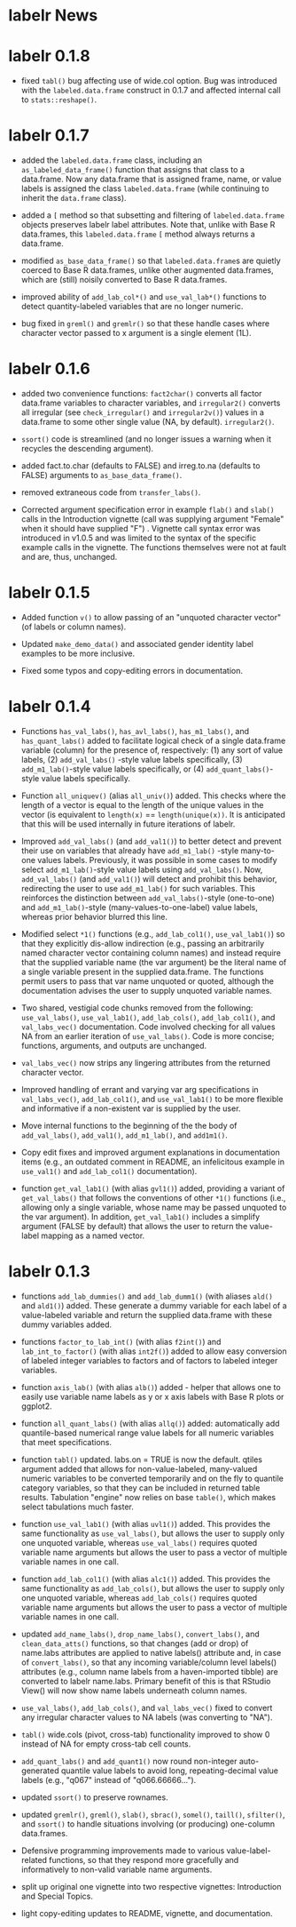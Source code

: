 # labelr News

# labelr 0.1.8
* fixed `tabl()` bug affecting use of wide.col option. Bug was introduced with the `labeled.data.frame` construct in 0.1.7 and affected internal call to `stats::reshape()`.

# labelr 0.1.7
* added the `labeled.data.frame` class, including an `as_labeled_data_frame()` function that assigns that class to a data.frame. Now any data.frame that is assigned frame, name, or value labels is assigned the class `labeled.data.frame` (while continuing to inherit the `data.frame` class). 

* added a `[` method so that subsetting and filtering of `labeled.data.frame` objects preserves labelr label attributes. Note that, unlike with Base R data.frames, this `labeled.data.frame` `[` method always returns a data.frame.  

* modified `as_base_data_frame()` so that `labeled.data.frame`s are quietly coerced to Base R data.frames, unlike other augmented data.frames, which are (still) noisily converted to Base R data.frames.

* improved ability of `add_lab_col*()` and `use_val_lab*()` functions to detect quantity-labeled variables that are no longer numeric. 

* bug fixed in `greml()` and `gremlr()` so that these handle cases where character vector passed to x argument is a single element (1L). 

# labelr 0.1.6
* added two convenience functions: `fact2char()` converts all factor data.frame variables to character variables, and `irregular2()` converts all irregular (see `check_irregular()` and `irregular2v()`) values in a data.frame to some other single value (NA, by default). `irregular2()`. 

* `ssort()` code is streamlined (and no longer issues a warning when it recycles the descending argument). 

* added fact.to.char (defaults to FALSE) and irreg.to.na (defaults to FALSE) arguments to `as_base_data_frame()`.

* removed extraneous code from `transfer_labs()`.

* Corrected argument specification error in example `flab()` and `slab()` calls in the Introduction vignette (call was supplying argument "Female" when it should have supplied "F") . Vignette call syntax error was introduced in v1.0.5 and was limited to the syntax of the specific example calls in the vignette. The functions themselves were not at fault and are, thus, unchanged.

# labelr 0.1.5
* Added function `v()` to allow passing of an "unquoted character vector" (of labels or column names). 

* Updated `make_demo_data()` and associated gender identity label examples to be more inclusive.

* Fixed some typos and copy-editing errors in documentation. 

# labelr 0.1.4
* Functions `has_val_labs()`, `has_avl_labs()`, `has_m1_labs()`, and `has_quant_labs()` added to facilitate logical check of a single data.frame variable (column) for the presence of, respectively: (1) any sort of value labels, (2) `add_val_labs()` -style value labels specifically, (3) `add_m1_lab()`-style value labels specifically, or (4) `add_quant_labs()`-style value labels specifically.

* Function `all_uniquev()` (alias `all_univ()`) added. This checks where the length of a vector is equal to the length of the unique values in the vector (is equivalent to `length(x)` == `length(unique(x))`. It is anticipated that this will be used internally in future iterations of labelr.

* Improved `add_val_labs()` (and `add_val1()`) to better detect and prevent their use on variables that already have `add_m1_lab()` -style many-to-one values labels. Previously, it was possible in some cases to modify select `add_m1_lab()`-style value labels using `add_val_labs()`. Now, `add_val_labs()` (and `add_val1()`) will detect and prohibit this behavior, redirecting the user to use `add_m1_lab()` for such variables. This reinforces the distinction between `add_val_labs()`-style (one-to-one) and `add_m1_lab()`-style (many-values-to-one-label) value labels, whereas prior behavior blurred this line.

* Modified select `*1()` functions (e.g., `add_lab_col1()`, `use_val_lab1()`) so that they explicitly dis-allow indirection (e.g., passing an arbitrarily named character vector containing column names) and instead require that the supplied variable name (the var argument) be the literal name of a single variable present in the supplied data.frame. The functions permit users to pass that var name unquoted or quoted, although the documentation advises the user to supply unquoted variable names.

* Two shared, vestigial code chunks removed from the following: `use_val_labs()`, `use_val_lab1()`, `add_lab_cols()`, `add_lab_col1()`, and `val_labs_vec()` documentation. Code involved checking for all values NA from an earlier iteration of `use_val_labs()`. Code is more concise; functions, arguments, and outputs are unchanged.

* `val_labs_vec()` now strips any lingering attributes from the returned character vector. 

* Improved handling of errant and varying var arg specifications in `val_labs_vec()`, `add_lab_col1()`, and `use_val_lab1()` to be more flexible and informative if a non-existent var is supplied by the user.

* Move internal functions to the beginning of the the body of `add_val_labs()`, `add_val1()`, `add_m1_lab()`, and `add1m1()`. 

* Copy edit fixes and improved argument explanations in documentation items (e.g., an outdated comment in README, an infelicitous example in `use_val1()` and `add_lab_col1()` documentation).

* function `get_val_lab1()` (with alias `gvl1()`) added, providing a variant of `get_val_labs()` that follows the conventions of other `*1()` functions (i.e., allowing only a single variable, whose name may be passed unquoted to the var argument). In addition, `get_val_lab1()` includes a simplify argument (FALSE by default) that allows the user to return the value-label mapping as a named vector.

# labelr 0.1.3
* functions `add_lab_dummies()` and `add_lab_dumm1()` (with aliases `ald()` and `ald1()`) added. These generate a dummy variable for each label of a value-labeled variable and return the supplied data.frame with these dummy variables added.

* functions `factor_to_lab_int()` (with alias `f2int()`) and `lab_int_to_factor()` (with alias `int2f()`) added to allow easy conversion of labeled integer variables to factors and of factors to labeled integer variables.

* function `axis_lab()` (with alias `alb()`) added - helper that allows one to easily use variable name labels as y or x axis labels with Base R plots or ggplot2.

* function `all_quant_labs()` (with alias `allq()`) added: automatically add quantile-based numerical range value labels for all numeric variables that meet specifications.

* function `tabl()` updated. labs.on = TRUE is now the default. qtiles argument added that allows for non-value-labeled, many-valued numeric variables to be converted temporarily and on the fly to quantile category variables, so that they can be included in returned table results. Tabulation "engine" now relies on base `table()`, which makes select tabulations much faster.

* function `use_val_lab1()` (with alias `uvl1()`) added. This provides the same functionality as `use_val_labs()`, but allows the user to supply only one unquoted variable, whereas `use_val_labs()` requires quoted variable name arguments but allows the user to pass a vector of multiple variable names in one call. 

* function `add_lab_col1()` (with alias `alc1()`) added. This provides the same functionality as `add_lab_cols()`, but allows the user to supply only one unquoted variable, whereas `add_lab_cols()` requires quoted variable name arguments but allows the user to pass a vector of multiple variable names in one call. 

* updated `add_name_labs()`, `drop_name_labs()`, `convert_labs()`, and `clean_data_atts()` functions, so that changes (add or drop) of name.labs attributes are applied to native labels() attribute and, in case of `convert_labs()`, so that any incoming variable/column level labels() attributes (e.g., column name labels from a haven-imported tibble) are converted to labelr name.labs. Primary benefit of this is that RStudio View() will now show name labels underneath column names.

* `use_val_labs()`, `add_lab_cols()`, and `val_labs_vec()` fixed to convert any irregular character values to NA labels (was converting to "NA").

* `tabl()` wide.cols (pivot, cross-tab) functionality improved to show 0 instead of NA for empty cross-tab cell counts.

* `add_quant_labs()` and `add_quant1()` now round non-integer auto-generated quantile value labels to avoid long, repeating-decimal value labels (e.g., "q067" instead of "q066.66666...").

* updated `ssort()` to preserve rownames.

* updated `gremlr()`, `greml()`, `slab()`, `sbrac()`, `somel()`, `taill()`, `sfilter()`, and `ssort()` to handle situations involving (or producing) one-column data.frames.

* Defensive programming improvements made to various value-label-related functions, so that they respond more gracefully and informatively to non-valid variable name arguments. 

* split up original one vignette into two respective vignettes: Introduction and Special Topics.

* light copy-editing updates to README, vignette, and documentation. 
